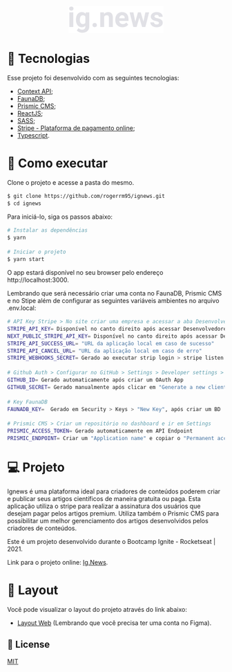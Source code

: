<p align='center'>
  <img src="./public/images/logo.svg" alt="Logo">
 </p>
 
 
 # 🧪 Tecnologias

Esse projeto foi desenvolvido com as seguintes tecnologias:
- [Context API](https://pt-br.reactjs.org/docs/context.html);
- [FaunaDB](https://fauna.com/);
- [Prismic CMS](https://prismic.io/);
- [ReactJS](https://pt-br.reactjs.org/);
- [SASS](https://sass-lang.com/);
- [Stripe - Plataforma de pagamento online](https://stripe.com/br);
- [Typescript](https://www.typescriptlang.org/).

# 🚀 Como executar

Clone o projeto e acesse a pasta do mesmo.

```bash
$ git clone https://github.com/rogerrm95/ignews.git
$ cd ignews
```
Para iniciá-lo, siga os passos abaixo:
```bash
# Instalar as dependências
$ yarn

# Iniciar o projeto
$ yarn start
```
O app estará disponível no seu browser pelo endereço http://localhost:3000.

Lembrando que será necessário criar uma conta no FaunaDB, Prismic CMS e no Stipe além de configurar as seguintes variáveis ambientes no arquivo .env.local:
  ````bash
# API Key Stripe > No site criar uma empresa e acessar a aba Desenvolvedores
STRIPE_API_KEY= Disponível no canto direito após acessar Desenvolvedores
NEXT_PUBLIC_STRIPE_API_KEY= Disponível no canto direito após acessar Desenvolvedores
STRIPE_API_SUCCESS_URL= "URL da aplicação local em caso de sucesso"
STRIPE_API_CANCEL_URL= "URL da aplicação local em caso de erro"
STRIPE_WEBHOOKS_SECRET= Gerado ao executar strip login > stripe listen --forward-to URL/api/weebhooks 

# Github Auth > Configurar no GitHub > Settings > Developer settings > OAuth Apps > New OAuth App
GITHUB_ID= Gerado automaticamente após criar um OAuth App
GITHUB_SECRET= Gerado manualmente após clicar em "Generate a new client secret"

# Key FaunaDB
FAUNADB_KEY=  Gerado em Security > Keys > "New Key", após criar um BD

# Prismic CMS > Criar um repositório no dashboard e ir em Settings
PRISMIC_ACCESS_TOKEN= Gerado automaticamente em API Endpoint
PRISMIC_ENDPOINT= Criar um "Application name" e copiar o "Permanent access tokens"
````

# 💻 Projeto
Ignews é uma plataforma ideal para criadores de conteúdos poderem criar e publicar seus artigos científicos de maneira gratuita ou paga.
Esta aplicação utiliza o stripe para realizar a assinatura dos usuários que desejam pagar pelos artigos premium.
Utiliza também o Prismic CMS para possibilitar um melhor gerenciamento dos artigos desenvolvidos pelos criadores de conteúdos.

Este é um projeto desenvolvido durante o Bootcamp Ignite - Rocketseat | 2021.

Link para o projeto online: [Ig.News](https://ignews-pink.vercel.app/).

# 🔖 Layout
Você pode visualizar o layout do projeto através do link abaixo:
- [Layout Web](https://www.figma.com/file/L5vRj098FuxeRD8nTIFCR7/ig.news-v2.0) (Lembrando que você precisa ter uma conta no Figma).

## 📃 License
[MIT](https://choosealicense.com/licenses/mit/)
 
